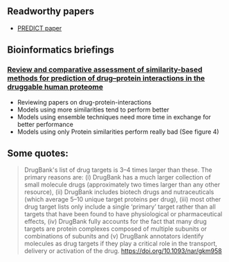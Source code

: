 ## Readworthy papers

- [PREDICT paper](https://www.embopress.org/doi/full/10.1038/msb.2011.26)

## Bioinformatics briefings
### [Review and comparative assessment of similarity-based methods for prediction of drug–protein interactions in the druggable human proteome](https://academic.oup.com/bib/advance-article/doi/10.1093/bib/bby069/5066711?searchresult=1)
- Reviewing papers on drug-protein-interactions
- Models using more similarities tend to perform better
- Models using ensemble techniques need more time in exchange for better performance
- Models using only Protein similarities perform really bad (See figure 4)


## Some quotes:

  >  DrugBank's list of drug targets is 3–4 times larger than these. The primary reasons are: (i) DrugBank has a much larger collection of small molecule drugs (approximately two times larger than any other resource), (ii) DrugBank includes biotech drugs and nutraceuticals (which average 5–10 unique target proteins per drug), (iii) most other drug target lists only include a single ‘primary’ target rather than all targets that have been found to have physiological or pharmaceutical effects, (iv) DrugBank fully accounts for the fact that many drug targets are protein complexes composed of multiple subunits or combinations of subunits and (v) DrugBank annotators identify molecules as drug targets if they play a critical role in the transport, delivery or activation of the drug. 
  https://doi.org/10.1093/nar/gkm958

